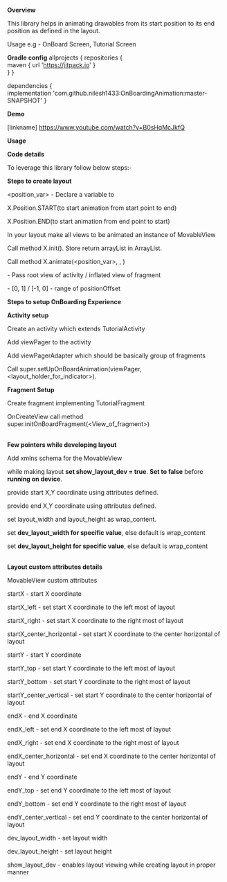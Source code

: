 <b>Overview</b>

This library helps in animating drawables from its start position to its end position as defined in the layout.

Usage e.g - OnBoard Screen, Tutorial Screen

<b>Gradle config</b>
allprojects {
		repositories {<br/>
			maven { url 'https://jitpack.io' }<br/>
		}
	}
  
dependencies {<br/>
	        implementation 'com.github.nilesh1433:OnBoardingAnimation:master-SNAPSHOT'
	}


<b>Demo</b>

[linkname] https://www.youtube.com/watch?v=B0sHqMcJkfQ


<b>Usage</b>


<b>Code details</b>

To leverage this library follow below steps:-

<b>Steps to create layout</b>

<position_var> - Declare a variable to 

X.Position.START(to start animation from start point to end)

X.Position.END(to start animation from end point to start)

In your layout make all views to be animated an instance of MovableView

Call method X.init(<view of fragment or activity>). Store return arrayList in ArrayList<View>. 

Call method X.animate(<position_var>, <movable>, <positionOffset>)



<View of fragment or activity> - Pass root view of activity / inflated view of fragment

<positionOffset> - [0, 1] / [-1, 0] - range of positionOffset











<b>Steps to setup OnBoarding Experience</b>

<b>Activity setup</b>

Create an activity which extends TutorialActivity

Add viewPager to the activity

Add viewPagerAdapter which should be basically group of fragments

Call super.setUpOnBoardAnimation(viewPager, <layout_holder_for_indicator>).

<b>Fragment Setup</b>

Create fragment implementing TutorialFragment

OnCreateView call method super.initOnBoardFragment(<View_of_fragment>)
<br/><br/>

<b>Few pointers while developing layout</b>

Add xmlns schema for the MovableView

while making layout <b>set show_layout_dev = true</b>. <b>Set to false</b> before <b>running on device</b>.

provide start X,Y coordinate using attributes defined.

provide end X,Y coordinate using attributes defined.

set layout_width and layout_height as wrap_content.

set <b>dev_layout_width for specific value</b>, else default is wrap_content

set <b>dev_layout_height for specific value</b>, else default is wrap_content
<br/><br/>


<b>Layout custom attributes details</b>

MovableView custom attributes

startX - start X coordinate

startX_left - set start X coordinate to the left most of layout

startX_right - set start X coordinate to the right most of layout

startX_center_horizontal - set start X coordinate to the center horizontal of layout

startY - start Y coordinate

startY_top - set start Y coordinate to the left most of layout

startY_bottom - set start Y coordinate to the right most of layout

startY_center_vertical - set start Y coordinate to the center horizontal of layout

endX - end X coordinate

endX_left - set end X coordinate to the left most of layout

endX_right - set end X coordinate to the right most of layout

endX_center_horizontal - set end X coordinate to the center horizontal of layout

endY - end Y coordinate

endY_top - set end Y coordinate to the left most of layout

endY_bottom - set end Y coordinate to the right most of layout

endY_center_vertical - set end Y coordinate to the center horizontal of layout

dev_layout_width - set layout width

dev_layout_height - set layout height

show_layout_dev - enables layout viewing while creating layout in proper manner

